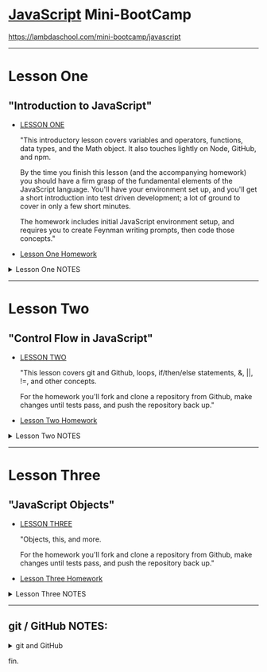 # [JavaScript](https://www.javascript.com) Mini-BootCamp

https://lambdaschool.com/mini-bootcamp/javascript

***

# Lesson One
## "Introduction to JavaScript"
- [LESSON ONE](https://youtu.be/fjjebMXE-P8)

   "This introductory lesson covers variables and operators, functions, data types, and the Math object. It also touches lightly on Node, GitHub, and npm.

   By the time you finish this lesson (and the accompanying homework) you should have a firm grasp of the fundamental elements of the JavaScript language. You'll have your environment set up, and you'll get a short introduction into test driven development; a lot of ground to cover in only a few short minutes.

   The homework includes initial JavaScript environment setup, and requires you to create Feynman writing prompts, then code those concepts."

- [Lesson One Homework](https://github.com/SunJieMing/js-minicamp-homework-1)

<details><summary>Lesson One NOTES</summary><p>

### LESSON ONE NOTES

</p></details>

***

# Lesson Two
## "Control Flow in JavaScript"
- [LESSON TWO](https://youtu.be/4LNf5qcQWHQ)

   "This lesson covers git and Github, loops, if/then/else statements, &, ||, !=, and other concepts.

   For the homework you'll fork and clone a repository from Github, make changes until tests pass, and push the repository back up."
- [Lesson Two Homework](https://github.com/SunJieMing/js-minicamp-homework-2)  

<details><summary>Lesson Two NOTES</summary><p>

### LESSON TWO NOTES

</p></details>

***

# Lesson Three
## "JavaScript Objects"
- [LESSON THREE](https://youtu.be/Dc6YcYsT3UM)

   "Objects, this, and more.

   For the homework you'll fork and clone a repository from Github, make changes until tests pass, and push the repository back up."
- [Lesson Three Homework](https://github.com/SunJieMing/js-minicamp-homework-3)  

<details><summary>Lesson Three NOTES</summary><p>

### LESSON THREE NOTES

</p></details>

***

## git / GitHub NOTES:

<details><summary>git and GitHub</summary><p>

I initialized this repository as a local `git init` and **_then_** set up the GitHub repository.  
- `mkdir JavaScript-mini-bootcamp`
- `cd JavaScript-mini-bootcamp`
- `git init`
- `touch README.md`
- `touch .gitignore`
- `git status`
- `git add .`
- `git commit -m "first!"`
- @GitHub.com I made a new repository: "JavaScript-mini-bootcamp" (no README.md or .gitignore)
- copied the URL: https://github.com/mixelpixel/JavaScript-mini-bootcamp.git
- `git remote add origin https://github.com/mixelpixel/JavaScript-mini-bootcamp.git`
- `git remote -v`
- `git push -u origin master`

Per: https://help.github.com/articles/adding-an-existing-project-to-github-using-the-command-line/  

</p></details>

fin.
